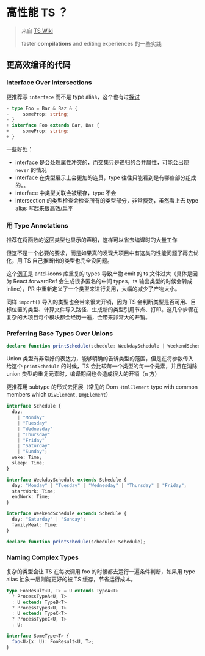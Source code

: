 # 高性能 TS ？

> 来自 [TS Wiki](https://github.com/microsoft/TypeScript/wiki/Performance)
>
> faster **compilations** and editing experiences 的一些实践

## 更高效编译的代码

### Interface Over Intersections

更推荐写 `interface` 而不是 type alias，这个也有过[探讨](./interface_vs_type.md)

```typescript
- type Foo = Bar & Baz & {
-     someProp: string;
- }
+ interface Foo extends Bar, Baz {
+     someProp: string;
+ }
```

一些好处：

- interface 是会处理属性冲突的，而交集只是递归的合并属性，可能会出现 `never` 的情况
- interface 在类型展示上会更加的连贯，type 往往只能看到是有哪些部分组成的。。
- interface 中类型关联会被缓存，type 不会
- intersection 的类型检查会检查所有的类型部分，非常费劲，虽然看上去 type alias 写起来很高效/扁平

### 用 Type Annotations

推荐在将函数的返回类型也显示的声明，这样可以省去编译时的大量工作

但这不是一个必要的要求，而是如果真的发现大项目中有这类的性能问题了再去优化，用 TS 自己推断出的类型也完全没问题。

这个[例子](https://github.com/ant-design/ant-design-icons/pull/479)是 antd-icons 库重复的 types 导致产物 emit 的 ts 文件过大（具体是因为 React.forwardRef 会生成很多匿名的中间 types，ts 输出类型的时候会转成 inline），PR 中重新定义了一个类型来进行复用，大幅的减少了产物大小。

同样 `import()` 导入的类型也会带来很大开销，因为 TS 会判断类型是否可用、目标位置的类型、计算文件导入路径、生成新的类型引用节点、打印。这几个步骤在复杂的大项目每个模块都会经历一遍，会带来非常大的开销。

### Preferring Base Types Over Unions

```typescript
declare function printSchedule(schedule: WeekdaySchedule | WeekendSchedule);
```

Union 类型有非常好的表达力，能够明确的告诉类型的范围，但是在将参数传入给这个 `printSchedule` 的时候，TS 会比较每一个类型的每一个元素，并且在消除 union 类型的重复元素时，编译期间也会造成很大的开销（n 方）

更推荐用 subtype 的形式去拓展（常见的 Dom `HtmlElement` type with common members which `DivElement`, `ImgElement`）

```typescript
interface Schedule {
  day:
    | "Monday"
    | "Tuesday"
    | "Wednesday"
    | "Thursday"
    | "Friday"
    | "Saturday"
    | "Sunday";
  wake: Time;
  sleep: Time;
}

interface WeekdaySchedule extends Schedule {
  day: "Monday" | "Tuesday" | "Wednesday" | "Thursday" | "Friday";
  startWork: Time;
  endWork: Time;
}

interface WeekendSchedule extends Schedule {
  day: "Saturday" | "Sunday";
  familyMeal: Time;
}

declare function printSchedule(schedule: Schedule);
```

### Naming Complex Types

复杂的类型会让 TS 在每次调用 foo 的时候都去运行一遍条件判断，如果用 type alias 抽象一层则能更好的被 TS 缓存，节省运行成本。

```typescript
type FooResult<U, T> = U extends TypeA<T>
  ? ProcessTypeA<U, T>
  : U extends TypeB<T>
  ? ProcessTypeB<U, T>
  : U extends TypeC<T>
  ? ProcessTypeC<U, T>
  : U;

interface SomeType<T> {
  foo<U>(x: U): FooResult<U, T>;
}
```
